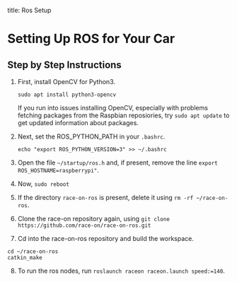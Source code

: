 title: Ros Setup

# Setting Up ROS for Your Car

## Step by Step Instructions
1. First, install OpenCV for Python3.

    ```
    sudo apt install python3-opencv
    ```

    If you run into issues installing OpenCV, especially with problems fetching packages from the Raspbian reposiories, try ```sudo apt update``` to get updated information about packages.

2. Next, set the ROS_PYTHON_PATH in your ```.bashrc```.
    ``` 
    echo "export ROS_PYTHON_VERSION=3" >> ~/.bashrc
    ```

3. Open the file ```~/startup/ros.h``` and, if present, remove the line ```export ROS_HOSTNAME=raspberrypi"```.

4. Now, ```sudo reboot```

5. If the directory ```race-on-ros``` is present, delete it using ```rm -rf ~/race-on-ros```.
6. Clone the race-on repository again, using 
    ```git clone https://github.com/race-on/race-on-ros.git```
7. Cd into the race-on-ros repository and build the workspace.
 ```
 cd ~/race-on-ros
 catkin_make
 ```
8. To run the ros nodes, run ```roslaunch raceon raceon.launch speed:=140```.